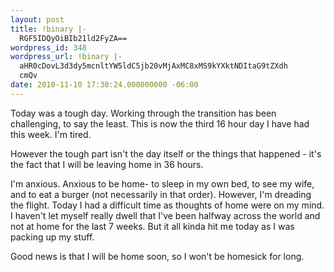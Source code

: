 ```yaml
---
layout: post
title: !binary |-
  RGF5IDQyOiBIb21ld2FyZA==
wordpress_id: 348
wordpress_url: !binary |-
  aHR0cDovL3d3dy5mcnltYW5ldC5jb20vMjAxMC8xMS9kYXktNDItaG9tZXdh
  cmQv
date: 2010-11-10 17:30:24.000000000 -06:00
---
```

Today was a tough day. Working through the transition has been challenging, to say the least. This is now the third 16 hour day I have had this week. I'm tired. 

However the tough part isn't the day itself or the things that happened - it's the fact that I will be leaving home in 36 hours. 

I'm anxious. Anxious to be home- to sleep in my own bed, to see my wife, and to eat a burger (not necessarily in that order). However, I'm dreading the flight. Today I had a difficult time as thoughts of home were on my mind. I haven't let myself really dwell that I've been halfway across the world and not at home for the last 7 weeks. But it all kinda hit me today as I was packing up my stuff. 

Good news is that I will be home soon, so I won't be homesick for long. 
